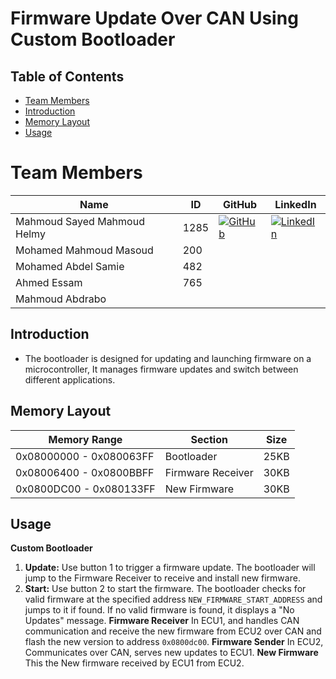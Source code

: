 # Firmware Update Over CAN Using Custom Bootloader

## Table of Contents
- [Team Members](#team-members)
- [Introduction](#introduction)
- [Memory Layout](#memory-layout)
- [Usage](#usage)


# Team Members


| Name                         | ID    | GitHub                                                                                     | LinkedIn                                                                                      |
|------------------------------|-------|--------------------------------------------------------------------------------------------|-----------------------------------------------------------------------------------------------|
| Mahmoud Sayed Mahmoud Helmy  | 1285  | [![GitHub](https://img.shields.io/badge/github-%23121011.svg?style=flat&logo=github&logoColor=white)](https://github.com/mahmoudhelmyy)  | [![LinkedIn](https://img.shields.io/badge/linkedin-%230077B5.svg?style=flat&logo=linkedin&logoColor=white)](linkedin.com/in/mahmoudhelmyy)  |
| Mohamed Mahmoud Masoud       | 200   |                                                                                            |                                                                                               |
| Mohamed Abdel Samie          | 482   |                                                                                            |                                                                                               |
| Ahmed Essam                  | 765   |                                                                                            |                                                                                               |
| Mahmoud Abdrabo              |       |                                                                                            |                                                                                               |

## Introduction

- The bootloader is designed for updating and launching firmware on a microcontroller, It manages firmware updates and switch between different applications.

## Memory Layout

| **Memory Range**      | **Section**          | **Size** |
|-----------------------|----------------------|----------|
| 0x08000000 - 0x080063FF | Bootloader         | 25KB     |
| 0x08006400 - 0x0800BBFF | Firmware Receiver  | 30KB     |
| 0x0800DC00 - 0x080133FF | New Firmware       | 30KB     |

## Usage

**Custom Bootloader**
1. **Update:** Use button 1 to trigger a firmware update. The bootloader will jump to the Firmware Receiver to receive and install new firmware.
2. **Start:** Use button 2 to start the firmware. The bootloader checks for valid firmware at the specified address `NEW_FIRMWARE_START_ADDRESS` and jumps to it if found. If no valid firmware is found, it displays a "No Updates" message.
**Firmware Receiver**
In ECU1, and handles CAN communication and receive the new firmware from ECU2 over CAN and flash the new version to address `0x0800dc00`.
**Firmware Sender**
In ECU2, Communicates over CAN, serves new updates to ECU1.
**New Firmware**
This the New firmware received by ECU1 from ECU2.
